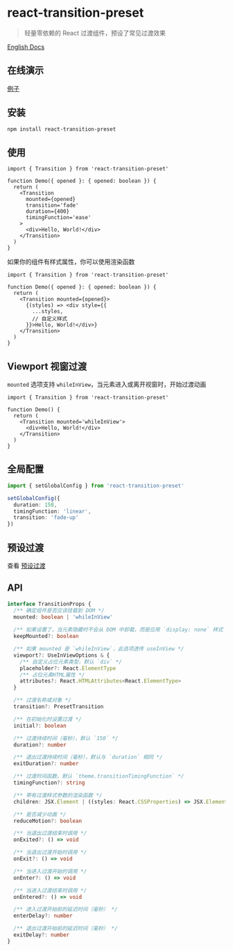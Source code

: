 # react-transition-preset

> 轻量零依赖的 React 过渡组件，预设了常见过渡效果

[English Docs](./README.md)

## 在线演示

[例子](https://hemengke1997.github.io/react-transition-preset/)

## 安装

```bash
npm install react-transition-preset
```

## 使用


```tsx
import { Transition } from 'react-transition-preset'

function Demo({ opened }: { opened: boolean }) {
  return (
    <Transition
      mounted={opened}
      transition='fade'
      duration={400}
      timingFunction='ease'
    >
      <div>Hello, World!</div>
    </Transition>
  )
}
```

如果你的组件有样式属性，你可以使用渲染函数

```tsx
import { Transition } from 'react-transition-preset'

function Demo({ opened }: { opened: boolean }) {
  return (
    <Transition mounted={opened}>
      {(styles) => <div style={{
        ...styles,
        // 自定义样式
      }}>Hello, World!</div>}
    </Transition>
  )
}
```

## Viewport 视窗过渡

`mounted` 选项支持 `whileInView`，当元素进入或离开视窗时，开始过渡动画

```tsx
import { Transition } from 'react-transition-preset'

function Demo() {
  return (
    <Transition mounted='whileInView'>
      <div>Hello, World!</div>
    </Transition>
  )
}
```

## 全局配置

```ts
import { setGlobalConfig } from 'react-transition-preset'

setGlobalConfig({
  duration: 150,
  timingFunction: 'linear',
  transition: 'fade-up'
})
```

## 预设过渡

查看 [预设过渡](https://hemengke1997.github.io/react-transition-preset/)

## API

```ts
interface TransitionProps {
  /** 确定组件是否应该挂载到 DOM */
  mounted: boolean | 'whileInView'
  
  /** 如果设置了，当元素隐藏时不会从 DOM 中卸载，而是应用 `display: none` 样式 */
  keepMounted?: boolean

  /** 如果 mounted 是 `whileInView`，此选项透传 useInView */ 
  viewport?: UseInViewOptions & {
    /** 自定义占位元素类型，默认 `div` */
    placeholder?: React.ElementType
    /** 占位元素HTML属性 */
    attributes?: React.HTMLAttributes<React.ElementType>
  }

  /** 过渡名称或对象 */
  transition?: PresetTransition

  /** 在初始化时设置过渡 */
  initial?: boolean

  /** 过渡持续时间（毫秒），默认 `150` */
  duration?: number

  /** 退出过渡持续时间（毫秒），默认与 `duration` 相同 */
  exitDuration?: number

  /** 过渡时间函数，默认 `theme.transitionTimingFunction` */
  timingFunction?: string

  /** 带有过渡样式参数的渲染函数 */
  children: JSX.Element | ((styles: React.CSSProperties) => JSX.Element)

  /** 是否减少动画 */
  reduceMotion?: boolean

  /** 当退出过渡结束时调用 */
  onExited?: () => void

  /** 当退出过渡开始时调用 */
  onExit?: () => void

  /** 当进入过渡开始时调用 */
  onEnter?: () => void

  /** 当进入过渡结束时调用 */
  onEntered?: () => void

  /** 进入过渡开始前的延迟时间（毫秒） */
  enterDelay?: number

  /** 退出过渡开始前的延迟时间（毫秒） */
  exitDelay?: number
}
```
